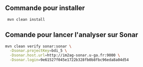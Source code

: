 
## Commande pour installer
```bash
 mvn clean install
```

## Comande pour lancer l'analyser sur Sonar

```bash
mvn clean verify sonar:sonar \
  -Dsonar.projectKey=bdi_5 \
  -Dsonar.host.url=http://im2ag-sonar.u-ga.fr:9000 \
  -Dsonar.login=9e61527f045e1722b328fb0b8fbc96eda8a04d54
```
